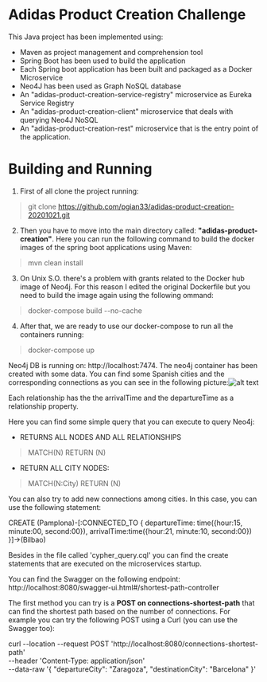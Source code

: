 # Adidas Product Creation Challenge

This Java project has been implemented using:
 - Maven as project management and comprehension tool 
 - Spring Boot has been used to build the application
 - Each Spring boot application has been built and packaged as a Docker Microservice
 - Neo4J has been used as Graph NoSQL database 
 - An "adidas-product-creation-service-registry" microservice as Eureka Service Registry
 - An "adidas-product-creation-client" microservice that deals with querying Neo4J NoSQL
 - An "adidas-product-creation-rest" microservice that is the entry point of the application.

# Building and Running

 1. First of all clone the project running:
 > git clone https://github.com/pgian33/adidas-product-creation-20201021.git
 
2. Then you have to move into the main directory called: **"adidas-product-creation"**. Here you can run the following command to build the docker images of the 
spring boot applications using Maven:
> mvn clean install

3. On Unix S.O. there's a problem with grants related to the Docker hub image of Neo4j. For this reason I edited the original Dockerfile but you 
need to build the image again using the following ommand:
> docker-compose build --no-cache

4. After that, we are ready to use our docker-compose to run all the containers running:
> docker-compose up

Neo4j DB is running on: http://localhost:7474. The neo4j container has been created with some data. You can find some Spanish cities and the corresponding connections as you can
see in the following picture:![alt text](https://i.postimg.cc/VkcpCxNX/graph-1.png)

Each relationship has the the arrivalTime and the departureTime as a relationship property. 

Here you can find some simple query that you can execute to query Neo4j:

- RETURNS ALL NODES AND ALL RELATIONSHIPS

> MATCH(N)
  RETURN (N)

- RETURN ALL CITY NODES:
> MATCH(N:City)
  RETURN (N)

You can also try to add new connections among cities. In this case, you can use the following statement:

CREATE (Pamplona)-[:CONNECTED_TO { departureTime: time({hour:15, minute:00, second:00}), arrivalTime:time({hour:21, minute:10, second:00}) }]->(Bilbao)

Besides in the file called 'cypher_query.cql' you can find the create statements that are executed on the microservices startup.

You can find the Swagger on the following endpoint: http://localhost:8080/swagger-ui.html#/shortest-path-controller

The first method you can try is a **POST on connections-shortest-path** that can find the shortest path based on the number of connections.
For example you can try the following POST using a Curl (you can use the Swagger too):

curl --location --request POST 'http://localhost:8080/connections-shortest-path' \
--header 'Content-Type: application/json' \
--data-raw '{
  "departureCity": "Zaragoza",
  "destinationCity": "Barcelona"
}'





